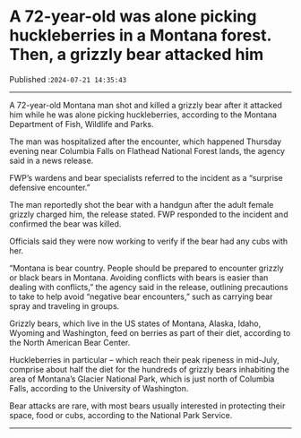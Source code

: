 # A 72-year-old was alone picking huckleberries in a Montana forest. Then, a grizzly bear attacked him

Published :`2024-07-21 14:35:43`

---

A 72-year-old Montana man shot and killed a grizzly bear after it attacked him while he was alone picking huckleberries, according to the Montana Department of Fish, Wildlife and Parks.

The man was hospitalized after the encounter, which happened Thursday evening near Columbia Falls on Flathead National Forest lands, the agency said in a news release.

FWP’s wardens and bear specialists referred to the incident as a “surprise defensive encounter.”

The man reportedly shot the bear with a handgun after the adult female grizzly charged him, the release stated. FWP responded to the incident and confirmed the bear was killed.

Officials said they were now working to verify if the bear had any cubs with her.

“Montana is bear country. People should be prepared to encounter grizzly or black bears in Montana. Avoiding conflicts with bears is easier than dealing with conflicts,” the agency said in the release, outlining precautions to take to help avoid “negative bear encounters,” such as carrying bear spray and traveling in groups.

Grizzly bears, which live in the US states of Montana, Alaska, Idaho, Wyoming and Washington, feed on berries as part of their diet, according to the North American Bear Center.

Huckleberries in particular – which reach their peak ripeness in mid-July, comprise about half the diet for the hundreds of grizzly bears inhabiting the area of Montana’s Glacier National Park, which is just north of Columbia Falls, according to the University of Washington.

Bear attacks are rare, with most bears usually interested in protecting their space, food or cubs, according to the National Park Service.

---

